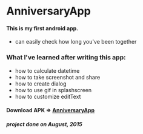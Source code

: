 # AnniversaryApp
#### This is my first android app. 
 - can easily check how long you've been together
 
### What I've learned after writing this app:
- how to calculate datetime
- how to take screenshot and share
- how to create dialog
- how to use gif in splashscreen
- how to customize editText

#### Download APK => [AnniversaryApp](https://drive.google.com/open?id=0B0TiKxw-s6XAWTNwd210a0V1Vkk)

##### project done on August, 2015
